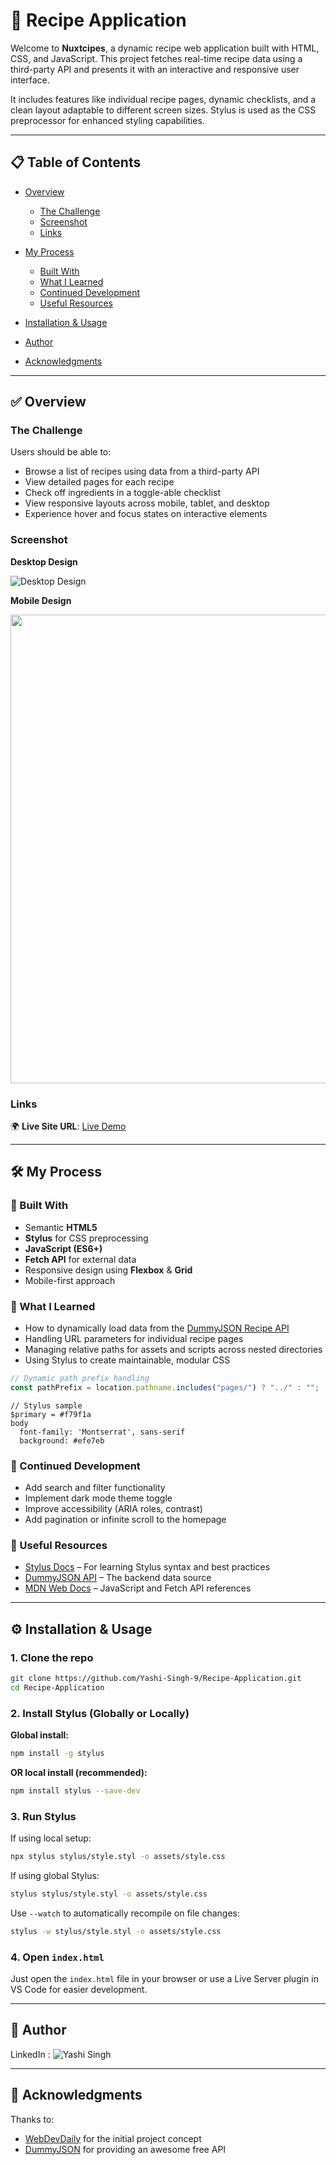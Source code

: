 # 🥘 Recipe Application

Welcome to **Nuxtcipes**, a dynamic recipe web application built with HTML, CSS, and JavaScript. This project fetches real-time recipe data using a third-party API and presents it with an interactive and responsive user interface.

It includes features like individual recipe pages, dynamic checklists, and a clean layout adaptable to different screen sizes. Stylus is used as the CSS preprocessor for enhanced styling capabilities.

---

## 📋 Table of Contents

* [Overview](#overview)

  * [The Challenge](#the-challenge)
  * [Screenshot](#screenshot)
  * [Links](#links)
* [My Process](#my-process)

  * [Built With](#built-with)
  * [What I Learned](#what-i-learned)
  * [Continued Development](#continued-development)
  * [Useful Resources](#useful-resources)
* [Installation & Usage](#installation--usage)
* [Author](#author)
* [Acknowledgments](#acknowledgments)

---

## ✅ Overview

### The Challenge

Users should be able to:

* Browse a list of recipes using data from a third-party API
* View detailed pages for each recipe
* Check off ingredients in a toggle-able checklist
* View responsive layouts across mobile, tablet, and desktop
* Experience hover and focus states on interactive elements

### Screenshot

**Desktop Design**

![Desktop Design](designs/desktop-design.png)

**Mobile Design**

<img src="designs/mobile-design.png" height="750px" width="auto"> 

### Links

🌍 **Live Site URL**: [Live Demo](https://yashi-singh-9.github.io/Recipe-Application/)

---

## 🛠 My Process

### 🧱 Built With

* Semantic **HTML5**
* **Stylus** for CSS preprocessing
* **JavaScript (ES6+)**
* **Fetch API** for external data
* Responsive design using **Flexbox** & **Grid**
* Mobile-first approach

### 🧠 What I Learned

* How to dynamically load data from the [DummyJSON Recipe API](https://dummyjson.com/docs/recipes)
* Handling URL parameters for individual recipe pages
* Managing relative paths for assets and scripts across nested directories
* Using Stylus to create maintainable, modular CSS

```js
// Dynamic path prefix handling
const pathPrefix = location.pathname.includes("pages/") ? "../" : "";
```

```stylus
// Stylus sample
$primary = #f79f1a
body
  font-family: 'Montserrat', sans-serif
  background: #efe7eb
```

### 🔁 Continued Development

* Add search and filter functionality
* Implement dark mode theme toggle
* Improve accessibility (ARIA roles, contrast)
* Add pagination or infinite scroll to the homepage

### 🔗 Useful Resources

* [Stylus Docs](https://stylus-lang.com/) – For learning Stylus syntax and best practices
* [DummyJSON API](https://dummyjson.com/docs/recipes) – The backend data source
* [MDN Web Docs](https://developer.mozilla.org/) – JavaScript and Fetch API references

---

## ⚙️ Installation & Usage

### 1. Clone the repo

```bash
git clone https://github.com/Yashi-Singh-9/Recipe-Application.git
cd Recipe-Application
```

### 2. Install Stylus (Globally or Locally)

**Global install:**

```bash
npm install -g stylus
```

**OR local install (recommended):**

```bash
npm install stylus --save-dev
```

### 3. Run Stylus

If using local setup:

```bash
npx stylus stylus/style.styl -o assets/style.css
```

If using global Stylus:

```bash
stylus stylus/style.styl -o assets/style.css
```

Use `--watch` to automatically recompile on file changes:

```bash
stylus -w stylus/style.styl -o assets/style.css
```

### 4. Open `index.html`

Just open the `index.html` file in your browser or use a Live Server plugin in VS Code for easier development.

---

## 👤 Author

LinkedIn : ![Yashi Singh](https://www.linkedin.com/in/yashi-singh-b4143a246)

---

## 🙏 Acknowledgments

Thanks to:

* [WebDevDaily](https://webdevdaily.io) for the initial project concept
* [DummyJSON](https://dummyjson.com) for providing an awesome free API
